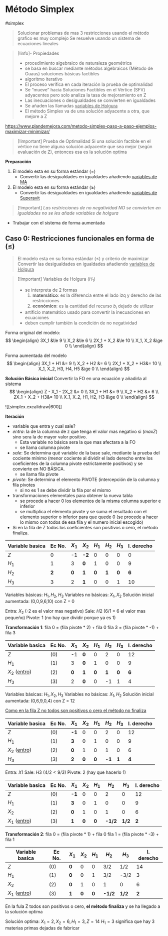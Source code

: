 # Método Simplex 
#simplex

> Solucionar problemas de mas 3 restricciones usando el método grafico es muy complejo
> Se resuelve usando un sistema de ecuaciones lineales

> [!info]- Propiedades
> - procedimiento algebraico de naturaleza geométrica
> - se basa en buscar mediante métodos algebraicos (Método de Guaus) soluciones básicas factibles
> - algoritmo iterativo
> - El proceso verifica en cada iteración la prueba de optimalidad
> - Se “mueve” hacia Soluciones Factibles en el Vértice (SFV) adyacentes pero solo analiza la tasa de mejoramiento en Z
> - Las inecuaciones o desigualdades se convierten en igualdades 
> - Se añaden las llamadas <u>variables de Holgura</u> 
> - El método Simplex va de una solución adyacente a otra, que mejore a Z

https://www.plandemejora.com/metodo-simplex-paso-a-paso-ejemplos-maximizar-minimizar/


> [!important] Prueba de Optimalidad
> Si una solución factible en el vértice no tiene alguna solución adyacente que sea mejor (según evaluación de Z), entonces esa es la solución optima 


**Preparación**
1. El modelo esta en su forma estándar ($=$)
	- Convertir las desigualdades en igualdades añadiendo <u>variables de MA</u>
1. El modelo esta en su forma estándar ($\ge$)
	- Convertir las desigualdades en igualdades añadiendo <u>variables de Superavit</u>

> [!important] *Las restricciones de no negatividad NO se convierten en igualdades no se les añade variables de holgura*

- Trabajar con el sistema de forma aumentada

## Caso 0: Restricciones funcionales en forma de ($\le$)
> El modelo esta en su forma estándar ($\le$) y criterio de maximizar
> Convertir las desigualdades en igualdades añadiendo <u>variables de Holgura</u>


> [!important] Variables de Holgura ($H_1$)
> - se interpreta de 2 formas
> 	1. **matemático**: es la diferencia entre el lado izq y derecho de las restricciones
> 	2. **económico**: es la cantidad del recurso $b_i$ dejado de utilizar
> - artificio matemático usado para convertir la inecuaciones en ecuaciones
> - deben cumplir también la condición de no negatividad


Forma original del modelo:
$$
\begin{align}
3X_1 &\le 9 \\
X_2 &\le 6 \\
2X_1 + X_2 &\le 10 \\
X_1, X_2 &\ge 0 \\
\end{align}
$$

Forma aumentada del modelo
$$
\begin{align}
3X_1 + H1 &= 9 \\
X_2 + H2 &= 6 \\
2X_1 + X_2 + H3&= 10 \\
X_1, X_2, H3, H4, H5 &\ge 0 \\
\end{align}
$$

**Solución Básica inicial**
Convertir la FO en una ecuación y añadirla al sistema 
$$
\begin{align}
Z - X_1 - 2X_2 &= 0 \\
3X_1 + H1 &= 9 \\
X_2 + H2 &= 6 \\
2X_1 + X_2 + H3&= 10 \\
X_1, X_2, H1, H2, H3 &\ge 0 \\
\end{align}
$$

![[simplex.excalidraw|600]]



**Iteración**
- variable que entra y cual sale?
- *entra*: la de la columna de z que tenga el valor mas negativo si ($max Z$) sino sera la de mayor valor positivo. 
	- Esta variable no básica sera la que mas afectara a la FO 	
	- se llama columna pivote
- *sale*:  Se determina qué variable de la base sale, mediante la prueba del cociente mínimo (menor cociente al dividir el lado derecho entre los coeficientes de la columna pivote estrictamente positivos) y se convierte en NO BÁSICA.
	- se llama fila pivote
- *pivote*: Se determina el elemento PIVOTE (intercepción de la columna y fila pivotes
	- si no es 1 se debe dividir la fila por el mismo
- transformaciones elementales para obtener la nueva tabla
	- se procede a hacer 0 los elementos de la misma columna superior e inferior
	- se multiplica el elemento pivote y se suma el resultado con el elemento superior o inferior para que quede 0 (se procede a hacer lo mismo con todos de esa fila y el numero inicial escogido)
- Si en la fila de Z todos los coeficientes son positivos o cero, el método finaliza.

| Variable basica | Ec No. | $X_1$ | **$X_2$** | $H_1$ | $H_2$ | $H_3$ | l. derecho |
| --------------- | ------ | ----- | --------- | ----- | ----- | ----- | ---------- |
| $Z$             | 0      | -1    | **-2**    | 0     | 0     | 0     | 0          |
| $H_1$           | 1      | 3     | **0**     | 1     | 0     | 0     | 9          |
| $H_2$           | **2**  | **0** | **1**     | **0** | **1** | **0** | **6**      |
| $H_3$           | 3      | 2     | **1**     | 0     | 0     | 1     | 10         |


Variables básicas: $H_1, H_2, H_3$
Variables no básicas: $X_1, X_2$
Solución inicial aumentada: (0,0,9,6,10) con Z = 0

Entra: $X_2$ (-2 es el valor mas negativo)
Sale: $H2$ (6/1 = 6 el valor mas pequeño)
Pivote: 1 (no hay que dividir porque ya es 1)

**Transformación 1**:
fila 0 = (fila pivote * 2) + fila 0
fila 3 = (fila pivote * -1) + fila 3

| Variable basica      | Ec No. | $X_1$ | **$X_2$** | $H_1$ | $H_2$ | $H_3$ | l. derecho |
| -------------------- | ------ | ----- | --------- | ----- | ----- | ----- | ---------- |
| $Z$                  | (0)    | -1    | **0**     | 0     | 2     | 0     | 12         |
| $H_1$                | (1)    | 3     | **0**     | 1     | 0     | 0     | 9          |
| $X_2$ (<u>entro</u>) | (2)    | **0** | **1**     | **0** | **1** | **0** | **6**      |
| $H_3$                | (3)    | 2     | **0**     | 0     | -1    | 1     | 4          |

Variables básicas: $H_1, X_2, H_3$
Variables no básicas: $X_1, H_2$
Solución inicial aumentada: (0,6,9,0,4) con Z = 12

<u>Como en la fila Z no todos son positivos o cero el método no finaliza</u>

| Variable basica      | Ec No. | $X_1$  | $X_2$ | $H_1$ | $H_2$ | $H_3$ | l. derecho |
| -------------------- | ------ | ------ | ----- | ----- | ----- | ----- | ---------- |
| $Z$                  | (0)    | **-1** | 0     | 0     | 2     | 0     | 12         |
| $H_1$                | (1)    | **3**  | 0     | 1     | 0     | 0     | 9          |
| $X_2$ (<u>entro</u>) | (2)    | **0**  | 1     | 0     | 1     | 0     | 6          |
| $H_3$                | (3)    | **2**  | **0**     | **0**     | **-1**    | **1**     | **4**          |

Entra: $X1$
Sale: $H3$  ($4/2 \lt 9/3$)
Pivote: 2 (hay que hacerlo 1)

| Variable basica      | Ec No. | $X_1$  | $X_2$ | $H_1$ | $H_2$    | $H_3$   | l. derecho |
| -------------------- | ------ | ------ | ----- | ----- | -------- | ------- | ---------- |
| $Z$                  | (0)    | **-1** | 0     | 0     | 2        | 0       | 12         |
| $H_1$                | (1)    | **3**  | 0     | 1     | 0        | 0       | 9          |
| $X_2$                | (2)    | **0**  | 1     | 0     | 1        | 0       | 6          |
| $X_1$ (<u>entro</u>) | (3)    | **1**  | **0** | **0** | **-1/2** | **1/2** | **2**      |

**Transformación 2**:
fila 0 = (fila pivote * 1) + fila 0
fila 1 = (fila pivote * -3) + fila 1

| Variable basica      | Ec No. | $X_1$ | $X_2$ | $H_1$ | $H_2$    | $H_3$   | l. derecho |
| -------------------- | ------ | ----- | ----- | ----- | -------- | ------- | ---------- |
| $Z$                  | (0)    | **0** | 0     | 0     | 3/2      | 1/2     | 14         |
| $H_1$                | (1)    | **0** | 0     | 1     | 3/2      | -3/2    | 3          |
| $X_2$                | (2)    | **0** | 1     | 0     | 1        | 0       | 6          |
| $X_1$ (<u>entro</u>) | (3)    | **1** | **0** | **0** | **-1/2** | **1/2** | **2**      |
En la fula Z todos son positivos o cero, **el método finaliza** y se ha llegado a la solución optima

Solución optima: $X_1 = 2, X_2 = 6, H_1 = 3, Z=14$
$H_1 = 3$ significa que hay 3 materias primas dejadas de fabricar



